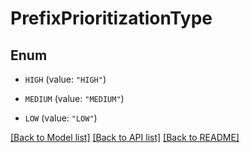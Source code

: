 # PrefixPrioritizationType

## Enum


* `HIGH` (value: `"HIGH"`)

* `MEDIUM` (value: `"MEDIUM"`)

* `LOW` (value: `"LOW"`)


[[Back to Model list]](../README.md#documentation-for-models) [[Back to API list]](../README.md#documentation-for-api-endpoints) [[Back to README]](../README.md)


